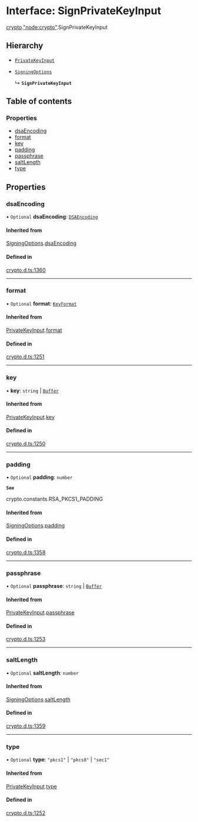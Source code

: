 # Interface: SignPrivateKeyInput

[crypto](../modules/crypto.md).["node:crypto"](../modules/crypto._node_crypto_.md).SignPrivateKeyInput

## Hierarchy

- [`PrivateKeyInput`](crypto._crypto_.PrivateKeyInput.md)

- [`SigningOptions`](crypto._crypto_.SigningOptions.md)

  ↳ **`SignPrivateKeyInput`**

## Table of contents

### Properties

- [dsaEncoding](crypto._node_crypto_.SignPrivateKeyInput.md#dsaencoding)
- [format](crypto._node_crypto_.SignPrivateKeyInput.md#format)
- [key](crypto._node_crypto_.SignPrivateKeyInput.md#key)
- [padding](crypto._node_crypto_.SignPrivateKeyInput.md#padding)
- [passphrase](crypto._node_crypto_.SignPrivateKeyInput.md#passphrase)
- [saltLength](crypto._node_crypto_.SignPrivateKeyInput.md#saltlength)
- [type](crypto._node_crypto_.SignPrivateKeyInput.md#type)

## Properties

### dsaEncoding

• `Optional` **dsaEncoding**: [`DSAEncoding`](../modules/crypto._crypto_.md#dsaencoding)

#### Inherited from

[SigningOptions](crypto._crypto_.SigningOptions.md).[dsaEncoding](crypto._crypto_.SigningOptions.md#dsaencoding)

#### Defined in

[crypto.d.ts:1360](https://github.com/goodcodedev/bun-types/blob/8bd1b3a/crypto.d.ts#L1360)

___

### format

• `Optional` **format**: [`KeyFormat`](../modules/crypto._crypto_.md#keyformat)

#### Inherited from

[PrivateKeyInput](crypto._crypto_.PrivateKeyInput.md).[format](crypto._crypto_.PrivateKeyInput.md#format)

#### Defined in

[crypto.d.ts:1251](https://github.com/goodcodedev/bun-types/blob/8bd1b3a/crypto.d.ts#L1251)

___

### key

• **key**: `string` \| [`Buffer`](../modules/buffer._buffer_.md#buffer)

#### Inherited from

[PrivateKeyInput](crypto._crypto_.PrivateKeyInput.md).[key](crypto._crypto_.PrivateKeyInput.md#key)

#### Defined in

[crypto.d.ts:1250](https://github.com/goodcodedev/bun-types/blob/8bd1b3a/crypto.d.ts#L1250)

___

### padding

• `Optional` **padding**: `number`

**`See`**

crypto.constants.RSA_PKCS1_PADDING

#### Inherited from

[SigningOptions](crypto._crypto_.SigningOptions.md).[padding](crypto._crypto_.SigningOptions.md#padding)

#### Defined in

[crypto.d.ts:1358](https://github.com/goodcodedev/bun-types/blob/8bd1b3a/crypto.d.ts#L1358)

___

### passphrase

• `Optional` **passphrase**: `string` \| [`Buffer`](../modules/buffer._buffer_.md#buffer)

#### Inherited from

[PrivateKeyInput](crypto._crypto_.PrivateKeyInput.md).[passphrase](crypto._crypto_.PrivateKeyInput.md#passphrase)

#### Defined in

[crypto.d.ts:1253](https://github.com/goodcodedev/bun-types/blob/8bd1b3a/crypto.d.ts#L1253)

___

### saltLength

• `Optional` **saltLength**: `number`

#### Inherited from

[SigningOptions](crypto._crypto_.SigningOptions.md).[saltLength](crypto._crypto_.SigningOptions.md#saltlength)

#### Defined in

[crypto.d.ts:1359](https://github.com/goodcodedev/bun-types/blob/8bd1b3a/crypto.d.ts#L1359)

___

### type

• `Optional` **type**: ``"pkcs1"`` \| ``"pkcs8"`` \| ``"sec1"``

#### Inherited from

[PrivateKeyInput](crypto._crypto_.PrivateKeyInput.md).[type](crypto._crypto_.PrivateKeyInput.md#type)

#### Defined in

[crypto.d.ts:1252](https://github.com/goodcodedev/bun-types/blob/8bd1b3a/crypto.d.ts#L1252)
